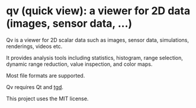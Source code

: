 # qv (quick view): a viewer for 2D data (images, sensor data, ...)

Qv is a viewer for 2D scalar data such as images, sensor data,
simulations, renderings, videos etc.

It provides analysis tools including statistics, histogram, range
selection, dynamic range reduction, value inspection, and color maps.

Most file formats are supported.

Qv requires Qt and [tgd](https://marlam.de/tgd).

This project uses the MIT license.
